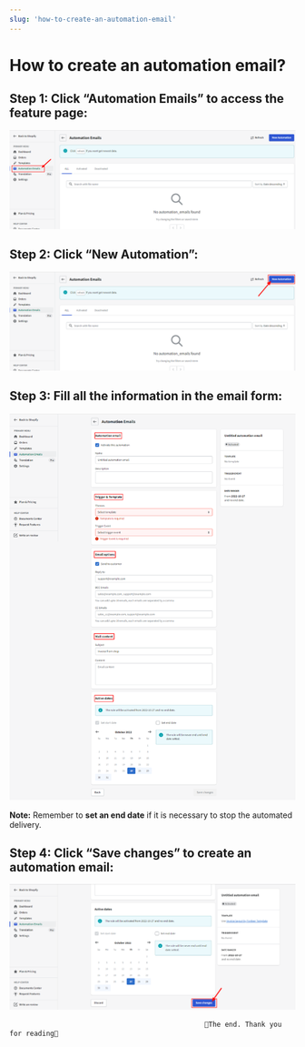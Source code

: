 ```yaml
---
slug: 'how-to-create-an-automation-email'
---
```

# How to create an automation email?

## Step 1: Click “Automation Emails” to access the feature page:

![Automation-Emails-Fordeer-Invoice-Order-Printer.png](How%20to%20create%20an%20automation%20email%203a8a3bf70cdf49d3bbd924d58e0d526d/Automation-Emails-Fordeer-Invoice-Order-Printer.png)

## Step 2: Click “New Automation”:

![Automation-Emails-Fordeer-Invoice-Order-Printer (2).png](How%20to%20create%20an%20automation%20email%203a8a3bf70cdf49d3bbd924d58e0d526d/Automation-Emails-Fordeer-Invoice-Order-Printer_(2).png)

## Step 3: Fill all the information in the email form:

![Create-new-automation-email-rule-Fordeer-Invoice-Order-Printer (3).png](How%20to%20create%20an%20automation%20email%203a8a3bf70cdf49d3bbd924d58e0d526d/Create-new-automation-email-rule-Fordeer-Invoice-Order-Printer_(3).png)

**Note:** Remember to **set an end date** if it is necessary to stop the automated delivery.

## Step 4: Click “Save changes” to create an automation email:

![Create-new-automation-email-rule-Fordeer-Invoice-Order-Printer (4).png](How%20to%20create%20an%20automation%20email%203a8a3bf70cdf49d3bbd924d58e0d526d/Create-new-automation-email-rule-Fordeer-Invoice-Order-Printer_(4).png)

 

                                                    🥰The end. Thank you for reading🥰
